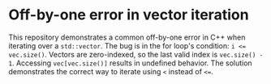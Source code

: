 # Off-by-one error in vector iteration
This repository demonstrates a common off-by-one error in C++ when iterating over a `std::vector`.
The bug is in the for loop's condition: `i <= vec.size()`.  Vectors are zero-indexed, so the last valid index is `vec.size() - 1`. Accessing `vec[vec.size()]` results in undefined behavior.
The solution demonstrates the correct way to iterate using `<` instead of `<=`.